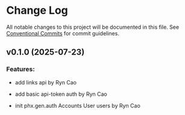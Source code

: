 # Change Log

All notable changes to this project will be documented in this file.
See [Conventional Commits](Https://conventionalcommits.org) for commit guidelines.

<!-- changelog -->

## v0.1.0 (2025-07-23)




### Features:

* add links api by Ryn Cao

* add basic api-token auth by Ryn Cao

* init phx.gen.auth Accounts User users by Ryn Cao
